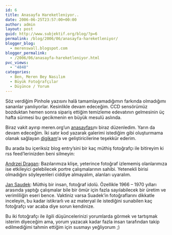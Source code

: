 ```yaml
---
id: 6
title: Anasayfa Hareketleniyor..
date: 2006-06-25T23:57:00+00:00
author: admin
layout: post
guid: http://www.subjektif.org/blog/?p=6
permalink: /blog/2006/06/anasayfa-hareketleniyor/
blogger_blog:
  - merenswall.blogspot.com
blogger_permalink:
  - /2006/06/anasayfa-hareketleniyor.html
pvc_views:
  - "4848"
categories:
  - Ben, Meren Bey Nasılım
  - Büyük Fotoğrafçılar
  - Düşünce / Yorum
---
```

Söz verdiğim Pinhole yazısını halâ tamamlayamadığımın farkında olmadığımı sananlar yanılıyorlar. Kesinlikle devam edeceğim. CCD sensörümüz bozduktan hemen sonra sipariş ettiğim temizleme edevatının gelmesinin üç hafta sürmesi bu gecikmenin en büyük mesulü aslında.

Biraz vakit ayırıp meren.org&#8217;un [anasayfası](http://meren.org)nı biraz düzenledim. Yarın da devam edeceğim. İki satır kod yazarak galerimi istediğim gibi oluşturmama olanak sağlayan [digikam](http://www.digikam.org/)&#8216;a ve geliştiricilerine teşekkür ederim.

Bu arada bu içeriksiz blog entry&#8217;sini bir kaç müthiş fotoğrafçı ile bitireyim ki rss feed&#8217;lerinizden beni silmeyin:

[Andrzej Dragan](http://andrzejdragan.com/): Bazılarımıza klişe, yeterince fotoğraf izlememiş olanlarımıza ise etkileyici gelebilecek portre çalışmalarının sahibi. Yetenekli birisi olmadığını söyleyenleri ciddiye almayalım, alanları uyaralım.

[Jan Saudek](http://www.saudek.com/en/Jan/Fotky.html): Müthiş bir insan, fotoğraf idolü. Özellikle 1966 &#8211; 1970 yılları arasında yaptığı çalışmalar bile bir ömür için fazla sayılabilecek bir üretim ve verimliliğin eseri bence. Vaktiniz varsa Suadek&#8217;in fotoğraflarını dikkatle inceleyin, bu kadar istikrarlı ve az materyal ile istediğini sunabilen kaç fotoğrafçı var acaba diye sorun kendinize.

Bu iki fotoğrafçı ile ilgili düşüncelerinizi yorumlarda görmek ve tartışmak isterim diyeceğim ama, yorum yazacak kadar fazla insan tarafından takip edilmediğimi tahmin ettiğim için susmayı yeğliyorum ;)
